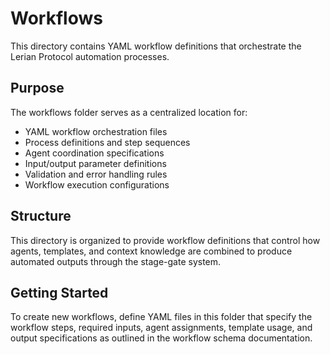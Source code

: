 # Workflows

This directory contains YAML workflow definitions that orchestrate the Lerian Protocol automation processes.

## Purpose

The workflows folder serves as a centralized location for:

- YAML workflow orchestration files
- Process definitions and step sequences
- Agent coordination specifications
- Input/output parameter definitions
- Validation and error handling rules
- Workflow execution configurations

## Structure

This directory is organized to provide workflow definitions that control how agents, templates, and context knowledge are combined to produce automated outputs through the stage-gate system.

## Getting Started

To create new workflows, define YAML files in this folder that specify the workflow steps, required inputs, agent assignments, template usage, and output specifications as outlined in the workflow schema documentation.
